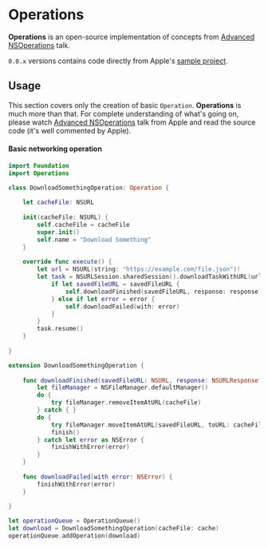 # Operations
**Operations** is an open-source implementation of concepts from [Advanced NSOperations](https://developer.apple.com/videos/play/wwdc2015/226/) talk.

`0.0.x` versions contains code directly from Apple's [sample project](https://developer.apple.com/sample-code/wwdc/2015/downloads/Advanced-NSOperations.zip).

## Usage

This section covers only the creation of basic `Operation`. **Operations** is much more than that. For complete understanding of what's going on, please watch [Advanced NSOperations](https://developer.apple.com/videos/play/wwdc2015/226/) talk from Apple and read the source code (it's well commented by Apple).

#### Basic networking operation

```swift
import Foundation
import Operations

class DownloadSomethingOperation: Operation {
    
    let cacheFile: NSURL
    
    init(cacheFile: NSURL) {
        self.cacheFile = cacheFile
        super.init()
        self.name = "Download Something"
    }
    
    override func execute() {
        let url = NSURL(string: "https://example.com/file.json")!
        let task = NSURLSession.sharedSession().downloadTaskWithURL(url) { (savedFileURL, response, error) in
            if let savedFileURL = savedFileURL {
                self.downloadFinished(savedFileURL, response: response)
            } else if let error = error {
                self.downloadFailed(with: error)
            }
        }
        task.resume()
    }
    
}

extension DownloadSomethingOperation {
    
    func downloadFinished(savedFileURL: NSURL, response: NSURLResponse?) {
        let fileManager = NSFileManager.defaultManager()
        do {
            try fileManager.removeItemAtURL(cacheFile)
        } catch { }
        do {
            try fileManager.moveItemAtURL(savedFileURL, toURL: cacheFile)
            finish()
        } catch let error as NSError {
            finishWithError(error)
        }
    }
    
    func downloadFailed(with error: NSError) {
        finishWithError(error)
    }
    
}
```

```swift
let operationQueue = OperationQueue()
let download = DownloadSomethingOperation(cacheFile: cache)
operationQueue.addOperation(download)
```
